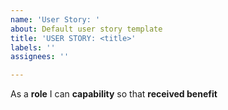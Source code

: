 ```yaml
---
name: 'User Story: '
about: Default user story template
title: 'USER STORY: <title>'
labels: ''
assignees: ''

---
```


As a **role** I can **capability** so that **received benefit**
